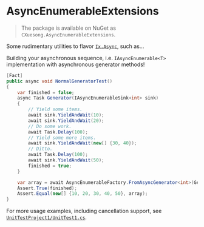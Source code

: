 # AsyncEnumerableExtensions

>   The package is available on NuGet as `CXuesong.AsyncEnumerableExtensions`.

Some rudimentary utilities to flavor [`Ix.Async`](https://github.com/Reactive-Extensions/Rx.NET), such as…

Building your asynchronous sequence, i.e. `IAsyncEnumerable<T>` implementation with asynchronous generator methods!

```c#
[Fact]
public async void NormalGeneratorTest()
{
    var finished = false;
    async Task Generator(IAsyncEnumerableSink<int> sink)
    {
        // Yield some items.
        await sink.YieldAndWait(10);
        await sink.YieldAndWait(20);
        // Do some work.
        await Task.Delay(100);
        // Yield some more items.
        await sink.YieldAndWait(new[] {30, 40});
        // Ditto.
        await Task.Delay(100);
        await sink.YieldAndWait(50);
        finished = true;
    }

    var array = await AsyncEnumerableFactory.FromAsyncGenerator<int>(Generator).ToArray();
    Assert.True(finished);
    Assert.Equal(new[] {10, 20, 30, 40, 50}, array);
}
```

For more usage examples, including cancellation support, see [`UnitTestProject1/UnitTest1.cs`](UnitTestProject1/UnitTest1.cs).